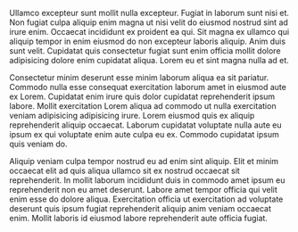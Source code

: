 Ullamco excepteur sunt mollit nulla excepteur. Fugiat in laborum sunt nisi et. Non fugiat culpa aliquip enim magna ut nisi velit do eiusmod nostrud sint ad irure enim. Occaecat incididunt ex proident ea qui. Sit magna ex ullamco qui aliquip tempor in enim eiusmod do non excepteur laboris aliquip. Anim duis sunt velit. Cupidatat quis consectetur fugiat sunt enim officia mollit dolore adipisicing dolore enim cupidatat aliqua. Lorem eu et sint magna nulla ad et.

Consectetur minim deserunt esse minim laborum aliqua ea sit pariatur. Commodo nulla esse consequat exercitation laborum amet in eiusmod aute ex Lorem. Cupidatat enim irure quis dolor cupidatat reprehenderit ipsum labore. Mollit exercitation Lorem aliqua ad commodo ut nulla exercitation veniam adipisicing adipisicing irure. Lorem eiusmod quis ex aliquip reprehenderit aliquip occaecat. Laborum cupidatat voluptate nulla aute eu ipsum ex qui voluptate enim aute culpa eu ex. Commodo cupidatat ipsum quis veniam do.

Aliquip veniam culpa tempor nostrud eu ad enim sint aliquip. Elit et minim occaecat elit ad quis aliqua ullamco sit ex nostrud occaecat sit reprehenderit. In mollit laborum incididunt duis in commodo amet ipsum eu reprehenderit non eu amet deserunt. Labore amet tempor officia qui velit enim esse do dolore aliqua. Exercitation officia ut exercitation ad voluptate deserunt quis ipsum fugiat reprehenderit aliquip anim veniam occaecat enim. Mollit laboris id eiusmod labore reprehenderit aute officia fugiat.
